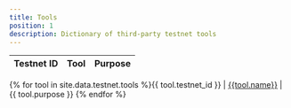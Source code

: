 ```yaml
---
title: Tools
position: 1
description: Dictionary of third-party testnet tools
---
```


Testnet ID | Tool | Purpose
-----------|------|--------
{%
  for tool in site.data.testnet.tools
  %}{{
    tool.testnet_id
  }} | [{{tool.name}}]({{tool.url}}) | {{
    tool.purpose
  }}
{% endfor %}
